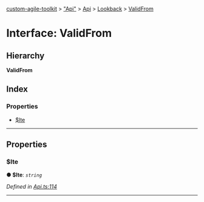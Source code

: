 [custom-agile-toolkit](../README.md) > ["Api"](../modules/_api_.md) > [Api](../modules/_api_.api.md) > [Lookback](../modules/_api_.api.lookback.md) > [ValidFrom](../interfaces/_api_.api.lookback.validfrom.md)

# Interface: ValidFrom

## Hierarchy

**ValidFrom**

## Index

### Properties

* [$lte](_api_.api.lookback.validfrom.md#_lte)

---

## Properties

<a id="_lte"></a>

###  $lte

**● $lte**: *`string`*

*Defined in [Api.ts:114](https://github.com/ferentchak/rally-node-sdk/blob/45aae0f/Api.ts#L114)*

___

